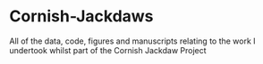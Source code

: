 # Cornish-Jackdaws
All of the data, code, figures and manuscripts relating to the work I undertook whilst part of the Cornish Jackdaw Project

